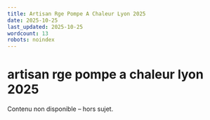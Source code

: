 ```yaml
---
title: Artisan Rge Pompe A Chaleur Lyon 2025
date: 2025-10-25
last_updated: 2025-10-25
wordcount: 13
robots: noindex
---
```


# artisan rge pompe a chaleur lyon 2025

Contenu non disponible – hors sujet.